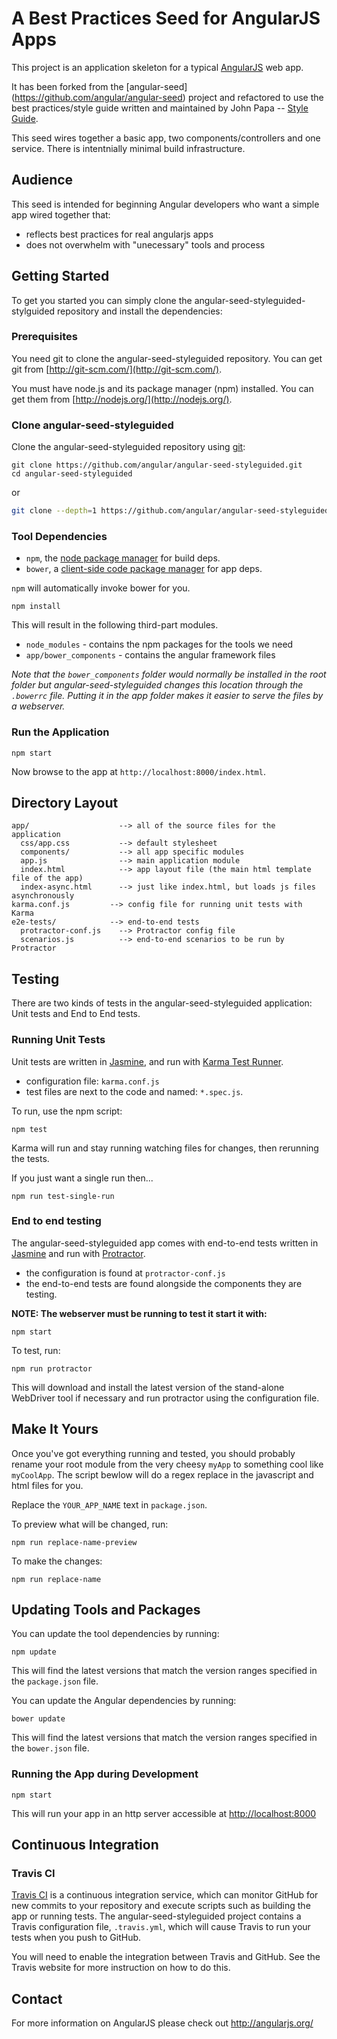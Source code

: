 # A Best Practices Seed for AngularJS Apps 

This project is an application skeleton for a typical [AngularJS](http://angularjs.org/) web app. 

It has been forked from the [angular-seed] (https://github.com/angular/angular-seed) project and refactored to use the best practices/style guide written and maintained by John Papa -- [Style Guide](https://github.com/johnpapa/angular-styleguide). 

This seed wires together a basic app, two components/controllers and one service.  There is intentnially minimal build infrastructure.

## Audience 
This seed is intended for beginning Angular developers who want a simple app wired together that:

* reflects best practices for real angularjs apps
* does not overwhelm with "unecessary" tools and process

## Getting Started

To get you started you can simply clone the angular-seed-styleguided-stylguided repository and install the dependencies:

### Prerequisites

You need git to clone the angular-seed-styleguided repository. You can get git from
[http://git-scm.com/](http://git-scm.com/).

You must have node.js and
its package manager (npm) installed.  You can get them from [http://nodejs.org/](http://nodejs.org/).

### Clone angular-seed-styleguided

Clone the angular-seed-styleguided repository using [git][git]:

```
git clone https://github.com/angular/angular-seed-styleguided.git
cd angular-seed-styleguided
```
or

```bash
git clone --depth=1 https://github.com/angular/angular-seed-styleguided.git <your-project-name>
```

### Tool Dependencies

* `npm`, the [node package manager][npm] for build deps.
* `bower`, a [client-side code package manager][bower] for app deps.

`npm` will automatically invoke bower for you.

```
npm install
```

This will result in the following third-part modules.
* `node_modules` - contains the npm packages for the tools we need
* `app/bower_components` - contains the angular framework files

*Note that the `bower_components` folder would normally be installed in the root folder but
angular-seed-styleguided changes this location through the `.bowerrc` file.  Putting it in the app folder makes
it easier to serve the files by a webserver.*

### Run the Application

```
npm start
```

Now browse to the app at `http://localhost:8000/index.html`.


## Directory Layout

```
app/                    --> all of the source files for the application
  css/app.css           --> default stylesheet
  components/           --> all app specific modules
  app.js                --> main application module
  index.html            --> app layout file (the main html template file of the app)
  index-async.html      --> just like index.html, but loads js files asynchronously
karma.conf.js         --> config file for running unit tests with Karma
e2e-tests/            --> end-to-end tests
  protractor-conf.js    --> Protractor config file
  scenarios.js          --> end-to-end scenarios to be run by Protractor
```

## Testing

There are two kinds of tests in the angular-seed-styleguided application: Unit tests and End to End tests.

### Running Unit Tests

Unit tests are written in [Jasmine][jasmine], and run with [Karma Test Runner][karma]. 

* configuration file: `karma.conf.js`
* test files are next to the code and named: `*.spec.js`.

To run, use the npm script:

```
npm test
```

Karma will run and stay running watching files for changes, then rerunning the tests.

If you just want a single run then...

```
npm run test-single-run
```


### End to end testing

The angular-seed-styleguided app comes with end-to-end tests written in [Jasmine][jasmine] and run with [Protractor][protractor].
 
* the configuration is found at `protractor-conf.js`
* the end-to-end tests are found alongside the components they are testing.

**NOTE: The webserver must be running to test it start it with:**

```
npm start
```
To test, run:

```
npm run protractor
```

This will download and install the latest version of the stand-alone WebDriver tool if necessary and run protractor using the configuration file.


## Make It Yours
Once you've got everything running and tested, you should probably rename your root module from the very cheesy `myApp` to something cool like `myCoolApp`. The script bewlow will do a regex replace in the javascript and html files for you.  

Replace the `YOUR_APP_NAME` text in `package.json`. 

To preview what will be changed, run:

```
npm run replace-name-preview
```

To make the changes:

```
npm run replace-name
```



## Updating Tools and Packages

You can update the tool dependencies by running:

```
npm update
```

This will find the latest versions that match the version ranges specified in the `package.json` file.

You can update the Angular dependencies by running:

```
bower update
```

This will find the latest versions that match the version ranges specified in the `bower.json` file.


### Running the App during Development

```
npm start
```

This will run your app in an http server accessible at [http://localhost:8000](http://localhost:8000)

## Continuous Integration

### Travis CI

[Travis CI][travis] is a continuous integration service, which can monitor GitHub for new commits
to your repository and execute scripts such as building the app or running tests. The angular-seed-styleguided
project contains a Travis configuration file, `.travis.yml`, which will cause Travis to run your
tests when you push to GitHub.

You will need to enable the integration between Travis and GitHub. See the Travis website for more
instruction on how to do this.

## Contact

For more information on AngularJS please check out http://angularjs.org/

[git]: http://git-scm.com/
[bower]: http://bower.io
[npm]: https://www.npmjs.org/
[node]: http://nodejs.org
[protractor]: https://github.com/angular/protractor
[jasmine]: http://jasmine.github.io
[karma]: http://karma-runner.github.io
[travis]: https://travis-ci.org/
[http-server]: https://github.com/nodeapps/http-server
